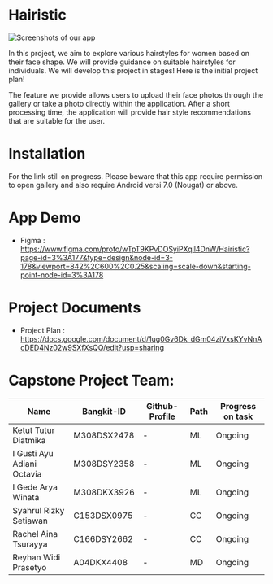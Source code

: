 # Hairistic

![Screenshots of our app](https://github.com/MouReyRB/Hairistic/assets/39531173/4a9583e9-cd9c-482a-a291-99ad6fd2dd10)

In this project, we aim to explore various hairstyles for women based on their face shape. We will provide guidance on suitable hairstyles for individuals. We will develop this project in stages! Here is the initial project plan!

The feature we provide allows users to upload their face photos through the gallery or take a photo directly within the application. After a short processing time, the application will provide hair style recommendations that are suitable for the user.

# Installation
For the link still on progress. Please beware that this app require permission to open gallery and also require Android versi 7.0 (Nougat) or above.

# App Demo
- Figma : https://www.figma.com/proto/wTpT9KPvDOSyiPXqll4DnW/Hairistic?page-id=3%3A177&type=design&node-id=3-178&viewport=842%2C600%2C0.25&scaling=scale-down&starting-point-node-id=3%3A178

# Project Documents
- Project Plan : https://docs.google.com/document/d/1ug0Gv6Dk_dGm04ziVxsKYvNnAcDED4Nz02w9SXfXsQQ/edit?usp=sharing

# Capstone Project Team:
| Name  | Bangkit-ID | Github-Profile  | Path | Progress on task |
| ------------- | ------------- | ------------- | ------------- | ------------- |
| Ketut Tutur Diatmika  | M308DSX2478  | -  | ML  | Ongoing  |
| I Gusti Ayu Adiani Octavia  | M308DSY2358  | -  | ML  | Ongoing  |
| I Gede Arya Winata  | M308DKX3926  | -  | ML  | Ongoing  |
| Syahrul Rizky Setiawan  | C153DSX0975  | -  | CC  | Ongoing  |
| Rachel Aina Tsurayya  | C166DSY2662  | -  | CC  | Ongoing  |
| Reyhan Widi Prasetyo  | A04DKX4408  | -  | MD  | Ongoing  |
